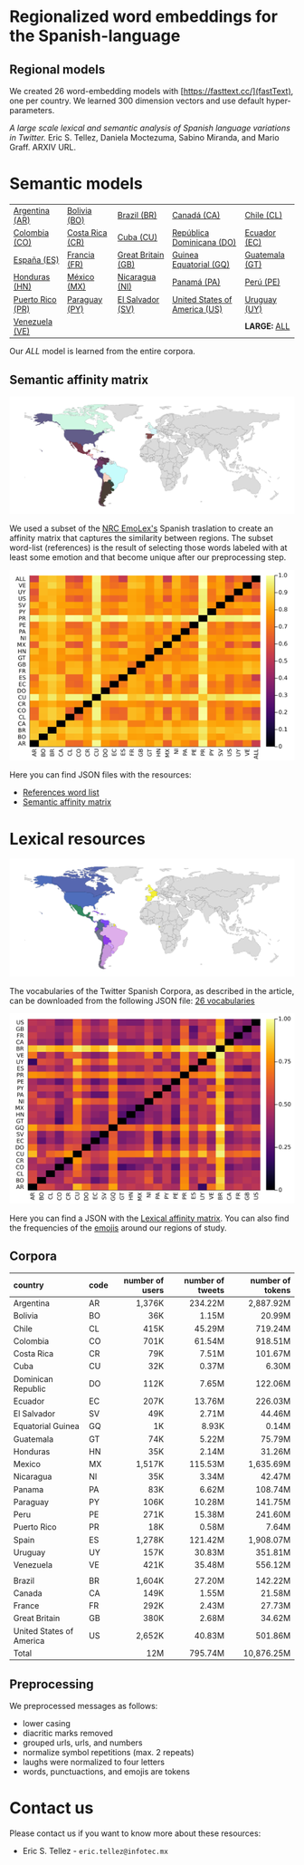 
# Regionalized word embeddings for the Spanish-language

## Regional models
We created 26 word-embedding models with [https://fasttext.cc/](fastText), one per country. We learned 300 dimension vectors and use default hyper-parameters.

_A large scale lexical and semantic analysis of Spanish language variations in Twitter._ Eric S. Tellez, Daniela Moctezuma, Sabino Miranda, and Mario Graff. ARXIV URL.

# Semantic models


|    |    |    |    |    |
|----|----|----|----|----|
| [Argentina (AR)](http://geo.ingeotec.mx/~sadit/regional-spanish-models/AR.bin)   | [Bolivia (BO)](http://geo.ingeotec.mx/~sadit/regional-spanish-models/BO.bin)    | [Brazil (BR)](http://geo.ingeotec.mx/~sadit/regional-spanish-models/BR.bin)        | [Canadá (CA)](http://geo.ingeotec.mx/~sadit/regional-spanish-models/CA.bin)                   | [Chile (CL)](http://geo.ingeotec.mx/~sadit/regional-spanish-models/CL.bin)     |
| [Colombia (CO)](http://geo.ingeotec.mx/~sadit/regional-spanish-models/CO.bin)    | [Costa Rica (CR)](http://geo.ingeotec.mx/~sadit/regional-spanish-models/CR.bin) | [Cuba (CU)](http://geo.ingeotec.mx/~sadit/regional-spanish-models/CU.bin)          | [República Dominicana (DO)](http://geo.ingeotec.mx/~sadit/regional-spanish-models/DO.bin)     | [Ecuador (EC)](http://geo.ingeotec.mx/~sadit/regional-spanish-models/EC.bin)   |
| [España (ES)](http://geo.ingeotec.mx/~sadit/regional-spanish-models/ES.bin)      | [Francia (FR)](http://geo.ingeotec.mx/~sadit/regional-spanish-models/FR.bin)    | [Great Britain (GB)](http://geo.ingeotec.mx/~sadit/regional-spanish-models/GB.bin) | [Guinea Equatorial (GQ)](http://geo.ingeotec.mx/~sadit/regional-spanish-models/GQ.bin)        | [Guatemala (GT)](http://geo.ingeotec.mx/~sadit/regional-spanish-models/GT.bin) |
| [Honduras (HN)](http://geo.ingeotec.mx/~sadit/regional-spanish-models/HN.bin)    | [México (MX)](http://geo.ingeotec.mx/~sadit/regional-spanish-models/MX.bin)     | [Nicaragua (NI)](http://geo.ingeotec.mx/~sadit/regional-spanish-models/NI.bin)     | [Panamá (PA)](http://geo.ingeotec.mx/~sadit/regional-spanish-models/PA.bin)                   | [Perú (PE)](http://geo.ingeotec.mx/~sadit/regional-spanish-models/PE.bin)      |
| [Puerto Rico (PR)](http://geo.ingeotec.mx/~sadit/regional-spanish-models/PR.bin) | [Paraguay (PY)](http://geo.ingeotec.mx/~sadit/regional-spanish-models/PY.bin)   | [El Salvador (SV)](http://geo.ingeotec.mx/~sadit/regional-spanish-models/SV.bin)   | [United States of America (US)](http://geo.ingeotec.mx/~sadit/regional-spanish-models/US.bin) | [Uruguay (UY)](http://geo.ingeotec.mx/~sadit/regional-spanish-models/UY.bin)   |
| [Venezuela (VE)](http://geo.ingeotec.mx/~sadit/regional-spanish-models/VE.bin)   |                           |                              |                                         | **LARGE:**   [ALL](http://geo.ingeotec.mx/~sadit/regional-spanish-models/ALL.bin) | 

Our _ALL_ model is learned from the entire corpora. 

## Semantic affinity matrix

![Geographic visualization of the semantic similarity, similar colors imply semantic similarity](fig-region-emo-colors-clustering-umap-3.png)

We used a subset of the [NRC EmoLex's](https://saifmohammad.com/WebPages/NRC-Emotion-Lexicon.htm) Spanish traslation to create an affinity matrix that captures the similarity between regions. The subset word-list (references) is the result of selecting those words labeled with at least some emotion and that become unique after our preprocessing step. 

![Semantic affinity matrix](fig-heatmap-emoprojection.png)

Here you can find JSON files with the resources:

- [References word list](http://geo.ingeotec.mx/~sadit/regional-spanish-models/nrc-normalized-lexicon-with-emotions.json.gz)
- [Semantic affinity matrix](http://geo.ingeotec.mx/~sadit/regional-spanish-models/corpora-emo-affinity-matrix.json.gz)

# Lexical resources
![Geographic visualization of the lexical similarity, similar colors imply lexical similarity](fig-region-lex-colors-clustering-umap-3.png)

The vocabularies of the Twitter Spanish Corpora, as described in the article, can be downloaded from the following JSON file: [26 vocabularies](http://geo.ingeotec.mx/~sadit/regional-spanish-models/vocabularies.json.gz)

![Lexical affinity matrix](fig-lexheatmap-projection.png)

Here you can find a JSON with the [Lexical affinity matrix](http://geo.ingeotec.mx/~sadit/regional-spanish-models/corpora-lex-affinity-matrix.json.gz). You can also find the frequencies of the [emojis](http://geo.ingeotec.mx/~sadit/regional-spanish-models/emojis-distribution.json.gz) around our regions of study.


## Corpora

| country            | code   | number of users | number of tweets | number of tokens |
|:----------         | ------ |          ------:|          -------:|        ---------:|
| Argentina          | AR | 1,376K | 234.22M | 2,887.92M |
| Bolivia            | BO | 36K    |  1.15M  |    20.99M |
| Chile              | CL | 415K   | 45.29M  |   719.24M |
| Colombia           | CO | 701K   | 61.54M  |   918.51M |
| Costa Rica         | CR | 79K    |  7.51M  |   101.67M |
| Cuba               | CU | 32K    |  0.37M  |     6.30M |
| Dominican Republic | DO | 112K   |  7.65M  |   122.06M |
| Ecuador            | EC | 207K   | 13.76M  |   226.03M |
| El Salvador        | SV | 49K    | 2.71M   |    44.46M |
| Equatorial Guinea  | GQ | 1K     | 8.93K   |     0.14M |
| Guatemala          | GT | 74K    | 5.22M   |    75.79M |
| Honduras           | HN | 35K    | 2.14M   |    31.26M |
| Mexico             | MX | 1,517K | 115.53M | 1,635.69M |
| Nicaragua          | NI | 35K    | 3.34M   |    42.47M |
| Panama             | PA | 83K    | 6.62M   |    108.74M|
| Paraguay           | PY | 106K   |  10.28M |   141.75M |
| Peru               | PE | 271K   | 15.38M  |   241.60M |
| Puerto Rico        | PR | 18K    | 0.58M   |     7.64M |
| Spain              | ES | 1,278K | 121.42M | 1,908.07M |
| Uruguay            | UY | 157K   | 30.83M  |   351.81M |
| Venezuela          | VE | 421K   | 35.48M  |   556.12M |
  | | | | |
 Brazil                   | BR | 1,604K |  27.20M |  142.22M |
 Canada                   | CA | 149K   |  1.55M  |  21.58M  |
 France                   | FR | 292K   |  2.43M  |  27.73M  |
 Great Britain            | GB | 380K   |  2.68M  |  34.62M  |
 United States of America | US | 2,652K | 40.83M  | 501.86M  |
 Total                    |    | 12M   |   795.74M |   10,876.25M |

## Preprocessing

We preprocessed messages as follows:

- lower casing
- diacritic marks removed
- grouped urls, urls, and numbers
- normalize symbol repetitions (max. 2 repeats)
- laughs were normalized to four letters
- words, punctuactions, and emojis are tokens


# Contact us

Please contact us if you want to know more about these resources:

- Eric S. Tellez - `eric.tellez@infotec.mx`

